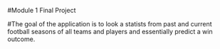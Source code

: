 #Module 1 Final Project

#The goal of the application is to look a statists from past and current football seasons of all teams and players and essentially predict a win outcome. 
